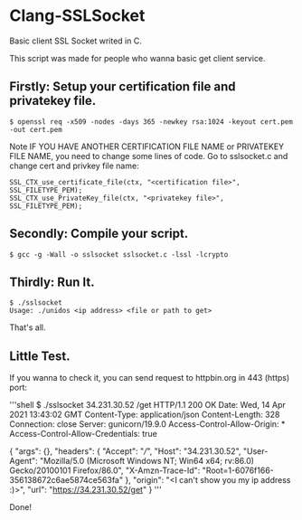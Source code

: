# Clang-SSLSocket

Basic client SSL Socket writed in C.

This script was made for people who wanna basic get client service.

## Firstly: Setup your certification file and privatekey file.

    $ openssl req -x509 -nodes -days 365 -newkey rsa:1024 -keyout cert.pem -out cert.pem

Note IF YOU HAVE ANOTHER CERTIFICATION FILE NAME or PRIVATEKEY FILE NAME, you need to change some lines of code.
Go to sslsocket.c and change cert and privkey file name:

    SSL_CTX_use_certificate_file(ctx, "<certification file>", SSL_FILETYPE_PEM);
    SSL_CTX_use_PrivateKey_file(ctx, "<privatekey file>", SSL_FILETYPE_PEM);

## Secondly: Compile your script.

    $ gcc -g -Wall -o sslsocket sslsocket.c -lssl -lcrypto

## Thirdly: Run It.

    $ ./sslsocket
    Usage: ./unidos <ip address> <file or path to get>

That's all.

## Little Test.

If you wanna to check it, you can send request to httpbin.org in 443 (https) port:

'''shell
$ ./sslsocket 34.231.30.52 /get
HTTP/1.1 200 OK
Date: Wed, 14 Apr 2021 13:43:02 GMT
Content-Type: application/json
Content-Length: 328
Connection: close
Server: gunicorn/19.9.0
Access-Control-Allow-Origin: \*
Access-Control-Allow-Credentials: true

{
"args": {},
"headers": {
"Accept": "_/_",
"Host": "34.231.30.52",
"User-Agent": "Mozilla/5.0 (Microsoft Windows NT; Win64 x64; rv:86.0) Gecko/20100101 Firefox/86.0",
"X-Amzn-Trace-Id": "Root=1-6076f166-356138672c6ae5874ce563fa"
},
"origin": "<I can\'t show you my ip address :)>",
"url": "https://34.231.30.52/get"
}
'''

Done!

